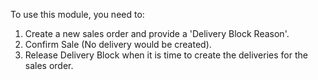 To use this module, you need to:

1.  Create a new sales order and provide a 'Delivery Block Reason'.
2.  Confirm Sale (No delivery would be created).
3.  Release Delivery Block when it is time to create the deliveries for
    the sales order.
